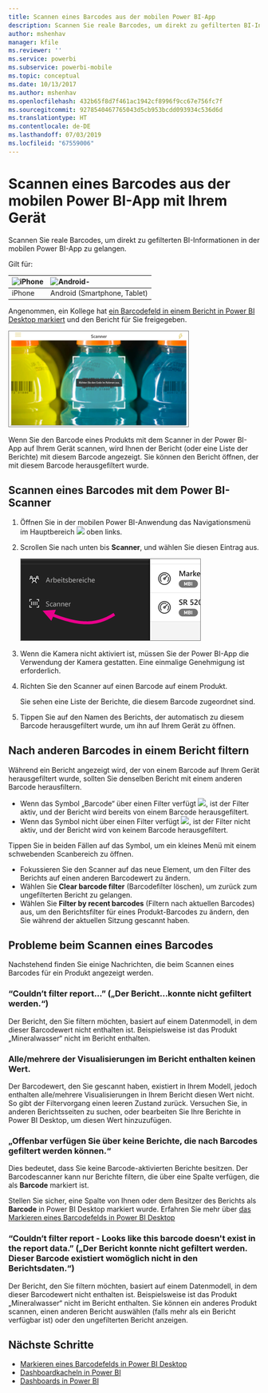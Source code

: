 ```yaml
---
title: Scannen eines Barcodes aus der mobilen Power BI-App
description: Scannen Sie reale Barcodes, um direkt zu gefilterten BI-Informationen in der mobilen Power BI-App zu gelangen.
author: mshenhav
manager: kfile
ms.reviewer: ''
ms.service: powerbi
ms.subservice: powerbi-mobile
ms.topic: conceptual
ms.date: 10/13/2017
ms.author: mshenhav
ms.openlocfilehash: 432b65f8d7f461ac1942cf8996f9cc67e756fc7f
ms.sourcegitcommit: 9278540467765043d5cb953bcdd093934c536d6d
ms.translationtype: HT
ms.contentlocale: de-DE
ms.lasthandoff: 07/03/2019
ms.locfileid: "67559006"
---
```

# <a name="scan-a-barcode-with-your-device-from-the-power-bi-mobile-app"></a>Scannen eines Barcodes aus der mobilen Power BI-App mit Ihrem Gerät
Scannen Sie reale Barcodes, um direkt zu gefilterten BI-Informationen in der mobilen Power BI-App zu gelangen.


Gilt für:

| ![iPhone](./media/mobile-apps-quickstart-view-dashboard-report/iphone-logo-30-px.png) | ![Android-](./media/mobile-apps-quickstart-view-dashboard-report/android-logo-30-px.png) | 
|:--- |:--- |
| iPhone | Android (Smartphone, Tablet) | 

Angenommen, ein Kollege hat [ein Barcodefeld in einem Bericht in Power BI Desktop markiert](../../desktop-mobile-barcodes.md) und den Bericht für Sie freigegeben. 

![](media/mobile-apps-scan-barcode-iphone/power-bi-barcode-scanner.png)

Wenn Sie den Barcode eines Produkts mit dem Scanner in der Power BI-App auf Ihrem Gerät scannen, wird Ihnen der Bericht (oder eine Liste der Berichte) mit diesem Barcode angezeigt. Sie können den Bericht öffnen, der mit diesem Barcode herausgefiltert wurde.

## <a name="scan-a-barcode-with-the-power-bi-scanner"></a>Scannen eines Barcodes mit dem Power BI-Scanner
1. Öffnen Sie in der mobilen Power BI-Anwendung das Navigationsmenü im Hauptbereich ![](media/mobile-apps-scan-barcode-iphone/pbi_iph_navmenu.png) oben links. 
2. Scrollen Sie nach unten bis **Scanner**, und wählen Sie diesen Eintrag aus. 
   
    ![](media/mobile-apps-scan-barcode-iphone/power-bi-scanner.png)
3. Wenn die Kamera nicht aktiviert ist, müssen Sie der Power BI-App die Verwendung der Kamera gestatten. Eine einmalige Genehmigung ist erforderlich. 
4. Richten Sie den Scanner auf einen Barcode auf einem Produkt. 
   
    Sie sehen eine Liste der Berichte, die diesem Barcode zugeordnet sind.
5. Tippen Sie auf den Namen des Berichts, der automatisch zu diesem Barcode herausgefiltert wurde, um ihn auf Ihrem Gerät zu öffnen.

## <a name="filter-by-other-barcodes-while-in-a-report"></a>Nach anderen Barcodes in einem Bericht filtern
Während ein Bericht angezeigt wird, der von einem Barcode auf Ihrem Gerät herausgefiltert wurde, sollten Sie denselben Bericht mit einem anderen Barcode herausfiltern.

* Wenn das Symbol „Barcode“ über einen Filter verfügt ![](media/mobile-apps-scan-barcode-iphone/power-bi-barcode-filtered-icon-black.png), ist der Filter aktiv, und der Bericht wird bereits von einem Barcode herausgefiltert. 
* Wenn das Symbol nicht über einen Filter verfügt ![](media/mobile-apps-scan-barcode-iphone/power-bi-barcode-unfiltered-icon.png), ist der Filter nicht aktiv, und der Bericht wird von keinem Barcode herausgefiltert. 

Tippen Sie in beiden Fällen auf das Symbol, um ein kleines Menü mit einem schwebenden Scanbereich zu öffnen.

* Fokussieren Sie den Scanner auf das neue Element, um den Filter des Berichts auf einen anderen Barcodewert zu ändern. 
* Wählen Sie **Clear barcode filter** (Barcodefilter löschen), um zurück zum ungefilterten Bericht zu gelangen.
* Wählen Sie **Filter by recent barcodes** (Filtern nach aktuellen Barcodes) aus, um den Berichtsfilter für eines Produkt-Barcodes zu ändern, den Sie während der aktuellen Sitzung gescannt haben.

## <a name="issues-with-scanning-a-barcode"></a>Probleme beim Scannen eines Barcodes
Nachstehend finden Sie einige Nachrichten, die beim Scannen eines Barcodes für ein Produkt angezeigt werden.

### <a name="couldnt-filter-report"></a>“Couldn’t filter report...” („Der Bericht...konnte nicht gefiltert werden.“)
Der Bericht, den Sie filtern möchten, basiert auf einem Datenmodell, in dem dieser Barcodewert nicht enthalten ist. Beispielsweise ist das Produkt „Mineralwasser“ nicht im Bericht enthalten.  

### <a name="allsome-of-the-visuals-in-the-report-dont-contain-any-value"></a>Alle/mehrere der Visualisierungen im Bericht enthalten keinen Wert.
Der Barcodewert, den Sie gescannt haben, existiert in Ihrem Modell, jedoch enthalten alle/mehrere Visualisierungen in Ihrem Bericht diesen Wert nicht. So gibt der Filtervorgang einen leeren Zustand zurück. Versuchen Sie, in anderen Berichtsseiten zu suchen, oder bearbeiten Sie Ihre Berichte in Power BI Desktop, um diesen Wert hinzuzufügen. 

### <a name="looks-like-you-dont-have-any-reports-that-can-be-filtered-by-barcodes"></a>„Offenbar verfügen Sie über keine Berichte, die nach Barcodes gefiltert werden können.“
Dies bedeutet, dass Sie keine Barcode-aktivierten Berichte besitzen. Der Barcodescanner kann nur Berichte filtern, die über eine Spalte verfügen, die als **Barcode** markiert ist.  

Stellen Sie sicher, eine Spalte von Ihnen oder dem Besitzer des Berichts als **Barcode** in Power BI Desktop markiert wurde. Erfahren Sie mehr über [das Markieren eines Barcodefelds in Power BI Desktop](../../desktop-mobile-barcodes.md)

### <a name="couldnt-filter-report---looks-like-this-barcode-doesnt-exist-in-the-report-data"></a>“Couldn’t filter report - Looks like this barcode doesn't exist in the report data.” („Der Bericht konnte nicht gefiltert werden. Dieser Barcode existiert womöglich nicht in den Berichtsdaten.“)
Der Bericht, den Sie filtern möchten, basiert auf einem Datenmodell, in dem dieser Barcodewert nicht enthalten ist. Beispielsweise ist das Produkt „Mineralwasser“ nicht im Bericht enthalten. Sie können ein anderes Produkt scannen, einen anderen Bericht auswählen (falls mehr als ein Bericht verfügbar ist) oder den ungefilterten Bericht anzeigen. 

## <a name="next-steps"></a>Nächste Schritte
* [Markieren eines Barcodefelds in Power BI Desktop](../../desktop-mobile-barcodes.md)
* [Dashboardkacheln in Power BI](../end-user-tiles.md)
* [Dashboards in Power BI](../end-user-dashboards.md)

